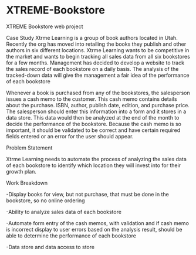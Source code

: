 # XTREME-Bookstore
XTREME Bookstore web project

Case Study Xtrme Learning is a group of book authors located in Utah. Recently the org has moved into retailing the books they publish and other authors in six different locations. Xtrme Learning wants to be competitive in the market and wants to begin tracking all sales data from all six bookstores for a few months. Management has decided to develop a website to track the sales record of each bookstore on a daily basis. The analysis of the tracked-down data will give the management a fair idea of the performance of each bookstore

Whenever a book is purchased from any of the bookstores, the salesperson issues a cash memo to the customer. This cash memo contains details about the purchase. ISBN, author, publish date, edition, and purchase price. The salesperson should enter this information into a form and it stores in a data store. This data would then be analyzed at the end of the month to decide the performance of the bookstore. Because the cash memo is so important, it should be validated to be correct and have certain required fields entered or an error for the user should appear.

Problem Statement

Xtrme Learning needs to automate the process of analyzing the sales data of each bookstore to identify which location they will invest into for their growth plan.

Work Breakdown

-Display books for view, but not purchase, that must be done in the bookstore, so no online ordering

-Ability to analyze sales data of each bookstore

-Automate form entry of the cash memos, with validation and if cash memo is incorrect display to user errors based on the analysis result, should be able to determine the performance of each bookstore

-Data store and data access to store
